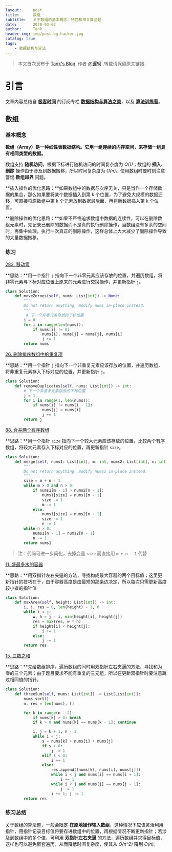 ```yaml
---
layout:     post
title:      数组
subtitle:   关于数组的基本概念、特性和相关算法题
date:       2020-03-03
author:     Tank
header-img: img/post-bg-hacker.jpg
catalog: true
tags:
    - 数据结构与算法
---
```


> 本文首次发布于 [Tank's Blog](https://spicycrayfish.github.io/), 作者 [@谭轲](http://github.com/Spicycrayfish) ,转载请保留原文链接.



# 引言

文章内容总结自 [**极客时间**](https://time.geekbang.org/) 的订阅专栏 [**数据结构与算法之美**](https://time.geekbang.org/column/intro/126)，以及 [**算法训练营**](https://u.geekbang.org/subject/algorithm/1000343)。



## 数组

### 基本概念

**数组（Array）是一种线性表数据结构。它用一组连续的内存空间，来存储一组具有相同类型的数据。**

数组支持 **随机访问**，根据下标进行随机访问的时间复杂度为 *O(1)*；数组的 **插入**、**删除** 操作由于涉及到数据搬移，所以时间复杂度为 *O(n)*。使用数组时要时刻注意警惕 **数组越界** 问题。

**插入操作的优化思路：**如果数组中的数据与次序无关，只是当作一个存储数据的集合，那么如果要将某个数据插入到第 k 个位置，为了避免大规模的数据迁移，可直接将原数组中第 k 个元素放到数据最后面，再将新数据插入第 k 个位置。

**删除操作的优化思路：**如果不严格追求数组中数据的连续性，可以在删除数组元素时，先记录已删除的数据而不是真的执行删除操作，当数组没有多余的空间时，再集中处理，执行一次真正的删除操作，这样总体上大大减少了删除操作导致的大量数据搬移。



### 练习

[283. 移动零](https://leetcode-cn.com/problems/move-zeroes/)

**思路：**用一个指针 `j` 指向下一个非零元素应该存放的位置，并遍历数组，将非零元素与下标对应位置上原来的元素进行交换操作，并更新指针 `j`。

```python
class Solution:
    def moveZeroes(self, nums: List[int]) -> None:
        """
        Do not return anything, modify nums in-place instead.
        """
         # 下一个非零元素存放的下标位置
        j = 0
        for i in range(len(nums)):
            if nums[i] != 0:
                nums[i], nums[j] = nums[j], nums[i]
                j += 1
        return nums
```



[26. 删除排序数组中的重复项](https://leetcode-cn.com/problems/remove-duplicates-from-sorted-array/)

**思路：**用一个指针 `j` 指向下一个非重复元素应该存放的位置，并遍历数组，将非重复元素存入下标对应的位置，并更新指针 `j`。

```python
class Solution:
    def removeDuplicates(self, nums: List[int]) -> int:
        # 下一个非重复元素存放的下标位置
        j = 1
        for i in range(1, len(nums)):
            if nums[i] != nums[i - 1]:
                nums[j] = nums[i]
                j += 1
        return j
```



 [88. 合并两个有序数组](https://leetcode-cn.com/problems/merge-sorted-array/)

**思路：**用一个指针 `size` 指向下一个较大元素应该存放的位置，比较两个有序数组，将较大元素存入下标对应的位置，再更新指针 `size`。

```python
class Solution:
    def merge(self, nums1: List[int], m: int, nums2: List[int], n: int) -> None:
        """
        Do not return anything, modify nums1 in-place instead.
        """
        size = m + n - 1
        while m > 0 and n > 0:
            if nums1[m - 1] > nums2[n - 1]:
                nums1[size] = nums1[m - 1]
                size -= 1
                m -= 1
            else:
                nums1[size] = nums2[n - 1]
                size -= 1
                n -= 1
        while n > 0:
            nums1[n - 1] = nums2[n - 1]
            n -= 1
        return nums1
```

> 注：代码可进一步简化，去掉变量 `size` 而直接用 `m + n - 1` 代替



[11. 盛最多水的容器](https://leetcode-cn.com/problems/container-with-most-water/)

**思路：**用双指针左右夹逼的方法，寻找构成最大容器的两个目标值；这里更新指针的技巧在于，由于容器高度是由最短的那条边决定，所以每次只需更新高度较小者的指针值

```python
class Solution:
    def maxArea(self, height: List[int]) -> int:
        i, j, res = 0, len(height) - 1, 0
        while i < j:
            w, h = j - i, min(height[i], height[j])
            res = max(res, w * h)
            if height[i] < height[j]:
                i += 1
            else:
                j -= 1
        return res
```



 [15. 三数之和](https://leetcode-cn.com/problems/3sum/)

**思路：**先给数组排序，遍历数组的同时用双指针左右夹逼的方法，寻找和为零的三个元素；由于题目要求不能有重复的三元组，所以在更新双指针时要注意跳过相同值的指针。

```python
class Solution:
    def threeSum(self, nums: List[int]) -> List[List[int]]:
        nums.sort()
        n, res = len(nums), []

        for k in range(n - 2):
            if nums[k] > 0: break
            if k > 0 and nums[k] == nums[k - 1]: continue

            i, j = k + 1, n - 1
            while i < j:
                s = nums[k] + nums[i] + nums[j]
                if s > 0:
                    j -= 1
                elif s < 0:
                    i += 1
                else:
                    res.append([nums[k], nums[i], nums[j]])
                    while i < j and nums[i] == nums[i + 1]:
                        i += 1
                    while i < j and nums[j] == nums[j - 1]:
                        j -= 1
                    i += 1; j -= 1
        return res
```



### 练习总结

关于数组的算法题，一般会限定 **在原地操作输入数组**，这种情况下应该灵活利用指针，用指针记录目标值将要存进数组中的位置，再根据情况不断更新指针；若涉及到数组中的多个值，可利用 **双指针左右夹逼** 的方法，遍历数组并求得目标值，这样也可以避免嵌套遍历，从而降低时间复杂度，使其从 *O(n^2)* 降到 *O(n)*。